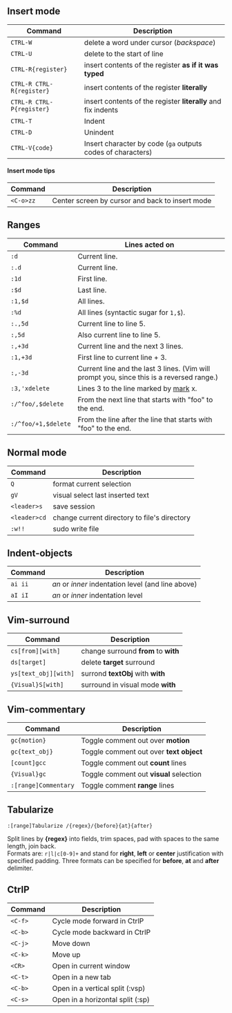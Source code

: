 ## Insert mode
| Command                   | Description
| -------                   | -----------
| `CTRL-W`                  | delete a word under cursor (*backspace*)
| `CTRL-U`                  | delete to the start of line
| `CTRL-R{register}`        | insert contents of the register **as if it was typed**
| `CTRL-R CTRL-R{register}` | insert contents of the register **literally**
| `CTRL-R CTRL-P{register}` | insert contents of the register **literally** and fix indents
| `CTRL-T`                  | Indent
| `CTRL-D`                  | Unindent
| `CTRL-V{code}`            | Insert character by code (`ga` outputs codes of characters)

#### Insert mode tips
| Command   | Description
| -------   | -----------
| `<C-o>zz` | Center screen by cursor and back to insert mode

## Ranges
| Command             | Lines acted on
| -------             | --------------
| `:d`                | Current line.
| `:.d`               | Current line.
| `:1d`               | First line.
| `:$d`               | Last line.
| `:1,$d`             | All lines.
| `:%d`               | All lines (syntactic sugar for `1,$`).
| `:.,5d`             | Current line to line 5.
| `:,5d`              | Also current line to line 5.
| `:,+3d`             | Current line and the next 3 lines.
| `:1,+3d`            | First line to current line + 3.
| `:,-3d`             | Current line and the last 3 lines. (Vim will prompt you, since this is a reversed range.) |
| `:3,'xdelete`       | Lines 3 to the line marked by [mark](#marks) x.
| `:/^foo/,$delete`   | From the next line that starts with "foo" to the end.
| `:/^foo/+1,$delete` | From the line after the line that starts with "foo" to the end.

## Normal mode
| Command      | Description
| -------      | -----------
| `Q`          | format current selection
| `gV`         | visual select last inserted text
| `<leader>s`  | save session
| `<leader>cd` | change current directory to file's directory
| `:w!!`       | sudo write file

## Indent-objects
| Command | Description
| ------- | -----------
| `ai ii` | *an* or *inner* indentation level (and line above)
| `aI iI` | *an* or *inner* indentation level

## Vim-surround
| Command                   | Description
| -------                   | -----------
| `cs[from][with]`          | change surround **from** to **with**
| `ds[target]`              | delete **target** surround
| `ys[text_obj][with]`      | surrond **textObj** with **with**
| `{Visual}S[with]`         | surround in visual mode **with**

## Vim-commentary
| Command               | Description
| -------               | -----------
| `gc{motion}`          | Toggle comment out over **motion**
| `gc{text_obj}`        | Toggle comment out over **text object**
| `[count]gcc`          | Toggle comment out **count** lines
| `{Visual}gc`          | Toggle comment out **visual** selection
| `:[range]Commentary`  | Toggle comment **range** lines

## Tabularize
    :[range]Tabularize /{regex}/{before}{at}{after}

Split lines by **{regex}** into fields, trim spaces,
pad with spaces to the same length, join back.  
Formats are: `r|l|c[0-9]+` and stand for **right**, **left** or **center** 
justification with specified padding.
Three formats can be specified for **before**, **at** and **after** delimiter.

## CtrlP
| Command               | Description
| -------               | -----------
| `<C-f>` | Cycle mode forward in CtrlP
| `<C-b>` | Cycle mode backward in CtrlP
| `<C-j>` | Move down
| `<C-k>` | Move up
| `<CR>` | Open in current window
| `<C-t>` | Open in a new tab
| `<C-b>` | Open in a vertical split (:vsp)
| `<C-s>` | Open in a horizontal split (:sp)


